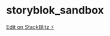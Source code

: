 # storyblok_sandbox

[Edit on StackBlitz ⚡️](https://stackblitz.com/edit/getting-started-next-whugju)